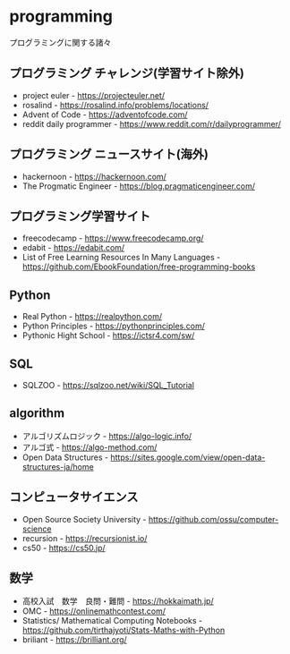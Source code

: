 # programming
プログラミングに関する諸々

## プログラミング チャレンジ(学習サイト除外)
* project euler - https://projecteuler.net/
* rosalind - https://rosalind.info/problems/locations/
* Advent of Code - https://adventofcode.com/
* reddit daily programmer - https://www.reddit.com/r/dailyprogrammer/

## プログラミング ニュースサイト(海外)
* hackernoon - https://hackernoon.com/
* The Progmatic Engineer - https://blog.pragmaticengineer.com/

## プログラミング学習サイト
* freecodecamp - https://www.freecodecamp.org/
* edabit - https://edabit.com/
* List of Free Learning Resources In Many Languages - https://github.com/EbookFoundation/free-programming-books

## Python
* Real Python - https://realpython.com/
* Python Principles - https://pythonprinciples.com/
* Pythonic Hight School - https://ictsr4.com/sw/

## SQL
* SQLZOO - https://sqlzoo.net/wiki/SQL_Tutorial

## algorithm
* アルゴリズムロジック - https://algo-logic.info/
* アルゴ式 - https://algo-method.com/
* Open Data Structures - https://sites.google.com/view/open-data-structures-ja/home

## コンピュータサイエンス
* Open Source Society University - https://github.com/ossu/computer-science
* recursion - https://recursionist.io/
* cs50 - https://cs50.jp/

## 数学
* 高校入試　数学　良問・難問 - https://hokkaimath.jp/
* OMC - https://onlinemathcontest.com/
* Statistics/ Mathematical Computing Notebooks - https://github.com/tirthajyoti/Stats-Maths-with-Python
* briliant - https://brilliant.org/
